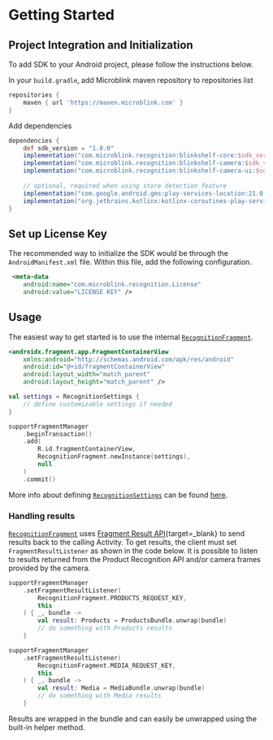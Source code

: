 # Getting Started

## Project Integration and Initialization
To add SDK to your Android project, please follow the instructions below.

In your `build.gradle`, add Microblink maven repository to repositories list

```groovy
repositories {
    maven { url 'https://maven.microblink.com' }
}
```

Add dependencies

```groovy
dependencies {
    def sdk_version = "1.0.0"
    implementation("com.microblink.recognition:blinkshelf-core:$sdk_version") 
    implementation("com.microblink.recognition:blinkshelf-camera:$sdk_version") 
    implementation("com.microblink.recognition:blinkshelf-camera-ui:$sdk_version") 
    
    // optional, required when using store detection feature
    implementation("com.google.android.gms:play-services-location:21.0.1")
    implementation("org.jetbrains.kotlinx:kotlinx-coroutines-play-services:1.7.3")
}
```


## Set up License Key 
The recommended way to initialize the SDK would be through the `AndroidManifest.xml` file. Within this file, add the following configuration.

```xml
 <meta-data
    android:name="com.microblink.recognition.License"
    android:value="LICENSE KEY" />
```

## Usage
The easiest way to get started is to use the internal [`RecognitionFragment`](https://microblink.github.io/blinkshelf-android/javadocs/camera-ui/recognition-camera-ui/com.microblink.recognition.camera.ui/-recognition-fragment/index.html).
```xml
<androidx.fragment.app.FragmentContainerView
    xmlns:android="http://schemas.android.com/apk/res/android"
    android:id="@+id/fragmentContainerView"
    android:layout_width="match_parent"
    android:layout_height="match_parent" />
```

```kotlin
val settings = RecognitionSettings {
    // define customizable settings if needed 
}

supportFragmentManager
    .beginTransaction()
    .add(
        R.id.fragmentContainerView,
        RecognitionFragment.newInstance(settings),
        null
    )
    .commit()
```

More info about defining [`RecognitionSettings`](https://microblink.github.io/blinkshelf-android/javadocs/camera-ui/recognition-camera-ui/com.microblink.recognition.camera.ui/-recognition-settings/index.html) can be found [here](sdk_options.md#recognition-settings).


### Handling results
[`RecognitionFragment`](https://microblink.github.io/blinkshelf-android/javadocs/camera-ui/recognition-camera-ui/com.microblink.recognition.camera.ui/-recognition-fragment/index.html) uses [Fragment Result API](https://developer.android.com/guide/fragments/communicate#fragment-result){target=_blank} to send results back to the calling Activity. To get results, the client must set `FragmentResultListener` as shown in the code below. It is possible to listen to results returned from the Product Recognition API and/or camera frames provided by the camera.

```kotlin
supportFragmentManager
    .setFragmentResultListener(
        RecognitionFragment.PRODUCTS_REQUEST_KEY,
        this
    ) { _, bundle ->
        val result: Products = ProductsBundle.unwrap(bundle)
        // do something with Products results
    }

supportFragmentManager
    .setFragmentResultListener(
        RecognitionFragment.MEDIA_REQUEST_KEY,
        this
    ) { _, bundle ->
        val result: Media = MediaBundle.unwrap(bundle)
        // do something with Media results
    }
```

Results are wrapped in the bundle and can easily be unwrapped using the built-in helper method.


